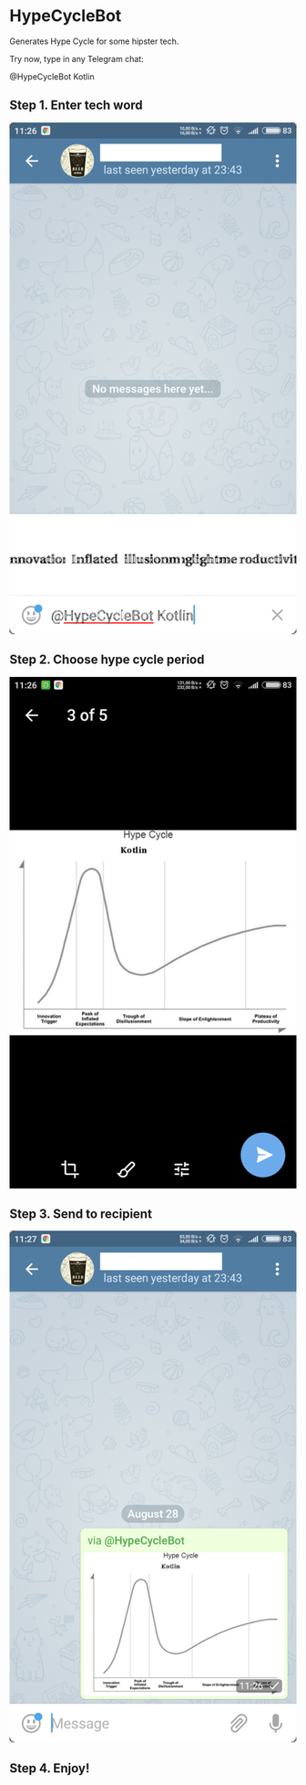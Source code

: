 # HypeCycleBot

Generates Hype Cycle for some hipster tech.

Try now, type in any Telegram chat:

@HypeCycleBot Kotlin

## Step 1. Enter tech word

![Enter tech](step1.png)

## Step 2. Choose hype cycle period

![Enter tech](step2.png)

## Step 3. Send to recipient

![Enter tech](step3.png)

## Step 4. Enjoy!